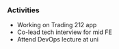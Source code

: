 ### Activities
- Working on Trading 212 app
- Co-lead tech interview for mid FE
- Attend DevOps lecture at uni